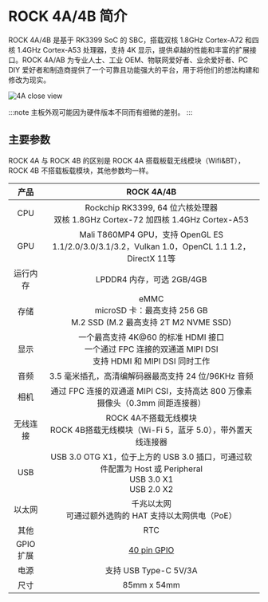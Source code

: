 ﻿---
sidebar_label: '概览'
sidebar_position: 3
---

# ROCK 4A/4B 简介

ROCK 4A/4B 是基于 RK3399 SoC 的 SBC，搭载双核 1.8GHz Cortex-A72 和四核 1.4GHz Cortex-A53 处理器，支持 4K 显示，提供卓越的性能和丰富的扩展接口。ROCK 4A/AB 为专业人士、工业 OEM、物联网爱好者、业余爱好者、PC DIY 爱好者和制造商提供了一个可靠且功能强大的平台，用于将他们的想法构建和修改为现实。

![4A close view](/img/rock4/4a/rock4a.webp)  

:::note
主板外观可能因为硬件版本不同而有细微的差别。
:::

## 主要参数

ROCK 4A 与 ROCK 4B 的区别是 ROCK 4A 搭载板载无线模块（Wifi&BT），ROCK 4B 不搭载板载模块，其他参数均一样。

|   产品    |                                                  ROCK 4A/4B                                                   |
| :-------: | :-----------------------------------------------------------------------------------------------------------: |
|    CPU    |              Rockchip RK3399, 64 位六核处理器<br/>双核 1.8GHz Cortex-72 加四核 1.4GHz Cortex-A53              |
|    GPU    |        Mali T860MP4 GPU，支持 OpenGL ES 1.1/2.0/3.0/3.1/3.2，Vulkan 1.0，OpenCL 1.1 1.2，DirectX 11等         |
| 运行内存  |                                           LPDDR4 内存，可选 2GB/4GB                                           |
|   存储    |                eMMC<br/>microSD 卡：最高支持 256 GB<br/>M.2 SSD (M.2 最高支持 2T M2 NVME SSD)                 |
|   显示    | 一个最高支持 4K@60 的标准 HDMI 接口<br/>一个通过 FPC 连接的双通道 MIPI DSI<br/>支持 HDMI 和 MIPI DSI 同时工作 |
|   音频    |                              3.5 毫米插孔，高清编解码器最高支持 24 位/96KHz 音频                              |
|   相机    |                 通过 FPC 连接的双通道 MIPI CSI，支持高达 800 万像素摄像头（0.3mm 间距连接器）                 |
| 无线连接  |             ROCK 4A不搭载无线模块<br/>ROCK 4B搭载无线模块（Wi-Fi 5，蓝牙 5.0），带外置天线连接器              |
|    USB    |  USB 3.0 OTG X1，位于上方的 USB 3.0 插口，可通过软件配置为 Host 或 Peripheral<br/>USB 3.0 X1<br/>USB 2.0 X2   |
|  以太网   |                           千兆以太网<br/>可通过额外选购的 HAT 支持以太网供电（PoE）                           |
|   其他    |                                                      RTC                                                      |
| GPIO 扩展 |                                   [40 pin GPIO](/rock4/hardware/rock4-gpio)                                   |
|   电源    |                                             支持 USB Type-C 5V/3A                                             |
|   尺寸    |                                                  85mm x 54mm                                                  |
